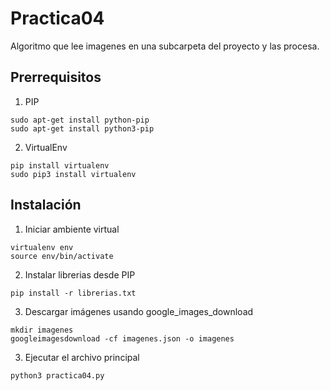 # Practica04
Algoritmo que lee imagenes en una subcarpeta del proyecto y las procesa.

## Prerrequisitos
1. PIP
```
sudo apt-get install python-pip
sudo apt-get install python3-pip
```
2. VirtualEnv
```
pip install virtualenv
sudo pip3 install virtualenv
```
## Instalación
1. Iniciar ambiente virtual
```
virtualenv env
source env/bin/activate
```
2. Instalar librerias desde PIP
```
pip install -r librerias.txt
```
3. Descargar imágenes usando google_images_download
```
mkdir imagenes
googleimagesdownload -cf imagenes.json -o imagenes
```
3. Ejecutar el archivo principal
```
python3 practica04.py
```
